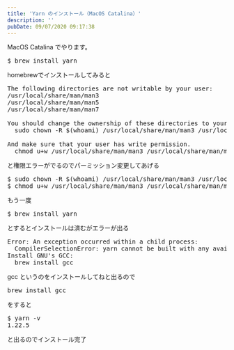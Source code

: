 ```yaml
---
title: 'Yarn のインストール（MacOS Catalina）'
description: ''
pubDate: 09/07/2020 09:17:38
---
```


<p>MacOS Catalina でやります。</p>

<pre class="code bash" data-lang="bash" data-unlink>$ brew install yarn</pre>

<p>homebrewでインストールしてみると</p>

<pre class="code bash" data-lang="bash" data-unlink>The following directories are not writable by your user:
/usr/local/share/man/man3
/usr/local/share/man/man5
/usr/local/share/man/man7

You should change the ownership of these directories to your user.
  sudo chown -R $(whoami) /usr/local/share/man/man3 /usr/local/share/man/man5 /usr/local/share/man/man7

And make sure that your user has write permission.
  chmod u+w /usr/local/share/man/man3 /usr/local/share/man/man5 /usr/local/share/man/man7</pre>

<p>と権限エラーがでるのでパーミッション変更してあげる</p>

<pre class="code bash" data-lang="bash" data-unlink>$ sudo chown -R $(whoami) /usr/local/share/man/man3 /usr/local/share/man/man5 /usr/local/share/man/man7
$ chmod u+w /usr/local/share/man/man3 /usr/local/share/man/man5 /usr/local/share/man/man7</pre>

<p>もう一度</p>

<pre class="code bash" data-lang="bash" data-unlink>$ brew install yarn</pre>

<p>とするとインストールは済むがエラーが出る</p>

<pre class="code bash" data-lang="bash" data-unlink>Error: An exception occurred within a child process:
  CompilerSelectionError: yarn cannot be built with any available compilers.
Install GNU&#39;s GCC:
  brew install gcc</pre>

<p>gcc というのをインストールしてねと出るので</p>

<pre class="code bash" data-lang="bash" data-unlink>brew install gcc</pre>

<p>をすると</p>

<pre class="code bash" data-lang="bash" data-unlink>$ yarn -v
1.22.5</pre>

<p>と出るのでインストール完了</p>
